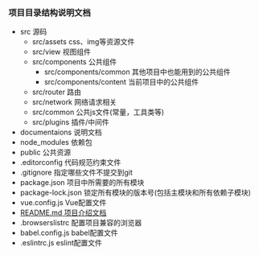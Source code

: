 ### 项目目录结构说明文档
- src 源码
  - src/assets css、img等资源文件
  - src/view 视图组件
  - src/components 公共组件
    - src/components/common 其他项目中也能用到的公共组件
    - src/components/content 当前项目中的公共组件
  - src/router 路由
  - src/network 网络请求相关
  - src/common 公共js文件(常量，工具类等)
  - src/plugins 插件/中间件
- documentaions 说明文档
- node_modules 依赖包
- public 公共资源
- .editorconfig 代码规范约束文件
- .gitignore 指定哪些文件不提交到git
- package.json 项目中所需要的所有模块
- package-lock.json 锁定所有模块的版本号(包括主模块和所有依赖子模块)
- vue.config.js Vue配置文件
- [README.md 项目介绍文档](../README.md)
- .browserslistrc 配置项目兼容的浏览器
- babel.config.js babel配置文件
- .eslintrc.js eslint配置文件
